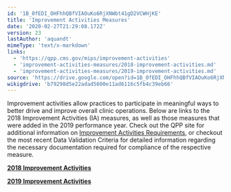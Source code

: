 ```yaml
---
id: '1B_0fEDI_OHFhhQBfVIAOuKo6RjXNWbt41gD2VCWHjKE'
title: 'Improvement Activities Measures'
date: '2020-02-27T21:29:08.172Z'
version: 23
lastAuthor: 'aquandt'
mimeType: 'text/x-markdown'
links:
  - 'https://qpp.cms.gov/mips/improvement-activities'
  - 'improvement-activities-measures/2018-improvement-activities.md'
  - 'improvement-activities-measures/2019-improvement-activities.md'
source: 'https://drive.google.com/open?id=1B_0fEDI_OHFhhQBfVIAOuKo6RjXNWbt41gD2VCWHjKE'
wikigdrive: 'b79298d5e22adad5600e11ad6116c5fb4c39eb66'
---
```





Improvement activities allow practices to participate in meaningful ways to better drive and improve overall clinic operations. Below are links to the 2018 Improvement Activities (IA) measures, as well as those measures that were added in the 2019 performance year. Check out the QPP site for additional information on [Improvement Activities Requirements](https://qpp.cms.gov/mips/improvement-activities), or checkout the most recent Data Validation Criteria for detailed information regarding the necessary documentation required for compliance of the respective measure.




[**2018 Improvement Activities**](improvement-activities-measures/2018-improvement-activities.md)




[**2019 Improvement Activities**](improvement-activities-measures/2019-improvement-activities.md)

